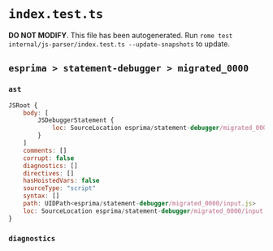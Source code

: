 # `index.test.ts`

**DO NOT MODIFY**. This file has been autogenerated. Run `rome test internal/js-parser/index.test.ts --update-snapshots` to update.

## `esprima > statement-debugger > migrated_0000`

### `ast`

```javascript
JSRoot {
	body: [
		JSDebuggerStatement {
			loc: SourceLocation esprima/statement-debugger/migrated_0000/input.js 1:0-1:9
		}
	]
	comments: []
	corrupt: false
	diagnostics: []
	directives: []
	hasHoistedVars: false
	sourceType: "script"
	syntax: []
	path: UIDPath<esprima/statement-debugger/migrated_0000/input.js>
	loc: SourceLocation esprima/statement-debugger/migrated_0000/input.js 1:0-2:0
}
```

### `diagnostics`

```

```
